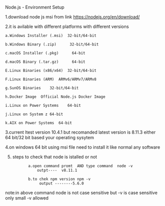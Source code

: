 Node.js - Environment Setup


1.download node js msi from  link  https://nodejs.org/en/download/

2.it is avilable with different platforms with different versions
                      
    a.Windows Installer (.msi)	32-bit/64-bit

    b.Windows Binary (.zip)	     32-bit/64-bit

    c.macOS Installer (.pkg)	  64-bit

    d.macOS Binary (.tar.gz)	  64-bit

    E.Linux Binaries (x86/x64)	32-bit/64-bit

    F.Linux Binaries (ARM)	ARMv6/ARMv7/ARMv8

    g.SunOS Binaries	32-bit/64-bit

    h.Docker Image	Official Node.js Docker Image

    i.Linux on Power Systems	64-bit

    j.Linux on System z	64-bit

    k.AIX on Power Systems	64-bit

3.current ltest version 10.4.1 but recomanded latest version is 8.11.3  either 64 bit/32 bit based your operating sysytem

4.on windows 64 bit using msi file need to install it like normal any software 

5. steps to check that node is istalled or not
             
              a.open command promt  AND type command  node -v 
                  outpt----  v8.11.1

              b.to chek npm version npm -v 
                   output --------5.6.0











          
note:in above command node is not case sensitive but -v is case sensitive only small -v allowed
